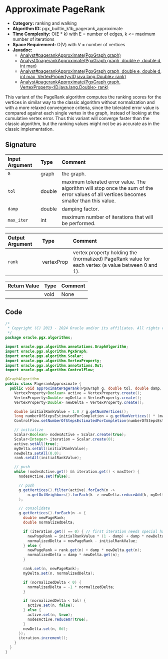 # Approximate PageRank

- **Category:** ranking and walking
- **Algorithm ID:** pgx_builtin_k1b_pagerank_approximate
- **Time Complexity:** O(E * k) with E = number of edges, k <= maximum number of iterations
- **Space Requirement:** O(V) with V = number of vertices
- **Javadoc:** 
  - [Analyst#pagerankApproximate(PgxGraph graph)](https://docs.oracle.com/en/database/oracle/property-graph/24.3/spgjv/oracle/pgx/api/Analyst.html#pagerankApproximate-oracle.pgx.api.PgxGraph-)
  - [Analyst#pagerankApproximate(PgxGraph graph, double e, double d, int max)](https://docs.oracle.com/en/database/oracle/property-graph/24.3/spgjv/oracle/pgx/api/Analyst.html#pagerankApproximate-oracle.pgx.api.PgxGraph-double-double-int-)
  - [Analyst#pagerankApproximate(PgxGraph graph, double e, double d, int max, VertexProperty<ID,java.lang.Double> rank)](https://docs.oracle.com/en/database/oracle/property-graph/24.3/spgjv/oracle/pgx/api/Analyst.html#pagerankApproximate-oracle.pgx.api.PgxGraph-double-double-int-oracle.pgx.api.VertexProperty-)
  - [Analyst#pagerankApproximate(PgxGraph graph, VertexProperty<ID,java.lang.Double> rank)](https://docs.oracle.com/en/database/oracle/property-graph/24.3/spgjv/oracle/pgx/api/Analyst.html#pagerankApproximate-oracle.pgx.api.PgxGraph-oracle.pgx.api.VertexProperty-)

This variant of the PageRank algorithm computes the ranking scores for the vertices in similar way to the classic algorithm without normalization and with a more relaxed convergence criteria, since the tolerated error value is compared against each single vertex in the graph, instead of looking at the cumulative vertex error. Thus this variant will converge faster than the classic algorithm, but the ranking values might not be as accurate as in the classic implementation.


## Signature

| Input Argument | Type | Comment |
| :--- | :--- | :--- |
| `G` | graph | the graph. |
| `tol` | double | maximum tolerated error value. The algorithm will stop once the sum of the error values of all vertices becomes smaller than this value. |
| `damp` | double | damping factor. |
| `max_iter` | int | maximum number of iterations that will be performed. |

| Output Argument | Type | Comment |
| :--- | :--- | :--- |
| `rank` | vertexProp<double> | vertex property holding the (normalized) PageRank value for each vertex (a value between 0 and 1). |

| Return Value | Type | Comment |
| :--- | :--- | :--- |
| | void | None |

## Code

```java
/*
 * Copyright (C) 2013 - 2024 Oracle and/or its affiliates. All rights reserved.
 */
package oracle.pgx.algorithms;

import oracle.pgx.algorithm.annotations.GraphAlgorithm;
import oracle.pgx.algorithm.PgxGraph;
import oracle.pgx.algorithm.Scalar;
import oracle.pgx.algorithm.VertexProperty;
import oracle.pgx.algorithm.annotations.Out;
import oracle.pgx.algorithm.ControlFlow;

@GraphAlgorithm
public class PagerankApproximate {
  public void approximatePagerank(PgxGraph g, double tol, double damp, int maxIter, @Out VertexProperty<Double> rank) {
    VertexProperty<Boolean> active = VertexProperty.create();
    VertexProperty<Double> myDelta = VertexProperty.create();
    VertexProperty<Double> newDelta = VertexProperty.create();

    double initialRankValue = 1.0 / g.getNumVertices();
    long numberOfStepsEstimatedForCompletion = g.getNumVertices() * (maxIter * 2 + 4) + maxIter;
    ControlFlow.setNumberOfStepsEstimatedForCompletion(numberOfStepsEstimatedForCompletion);

    // initialize
    Scalar<Boolean> nodesActive = Scalar.create(true);
    Scalar<Integer> iteration = Scalar.create(0);
    active.setAll(true);
    myDelta.setAll(initialRankValue);
    newDelta.setAll(0.0);
    rank.setAll(initialRankValue);

    // push
    while (nodesActive.get() && iteration.get() < maxIter) {
      nodesActive.set(false);

      // push
      g.getVertices().filter(active).forEach(n ->
          n.getOutNeighbors().forEach(k -> newDelta.reduceAdd(k, myDelta.get(n) / n.getOutDegree()))
      );

      // consolidate
      g.getVertices().forEach(n -> {
        double newPageRank;
        double normalizedDelta;

        if (iteration.get() == 0) { // first iteration needs special handling
          newPageRank = initialRankValue * (1 - damp) + damp * newDelta.get(n);
          normalizedDelta = newPageRank - initialRankValue;
        } else {
          newPageRank = rank.get(n) + damp * newDelta.get(n);
          normalizedDelta = damp * newDelta.get(n);
        }

        rank.set(n, newPageRank);
        myDelta.set(n, normalizedDelta);

        if (normalizedDelta < 0) {
          normalizedDelta = -1 * normalizedDelta;
        }

        if (normalizedDelta < tol) {
          active.set(n, false);
        } else {
          active.set(n, true);
          nodesActive.reduceOr(true);
        }
        newDelta.set(n, 0d);
      });
      iteration.increment();
    }
  }
}
```
